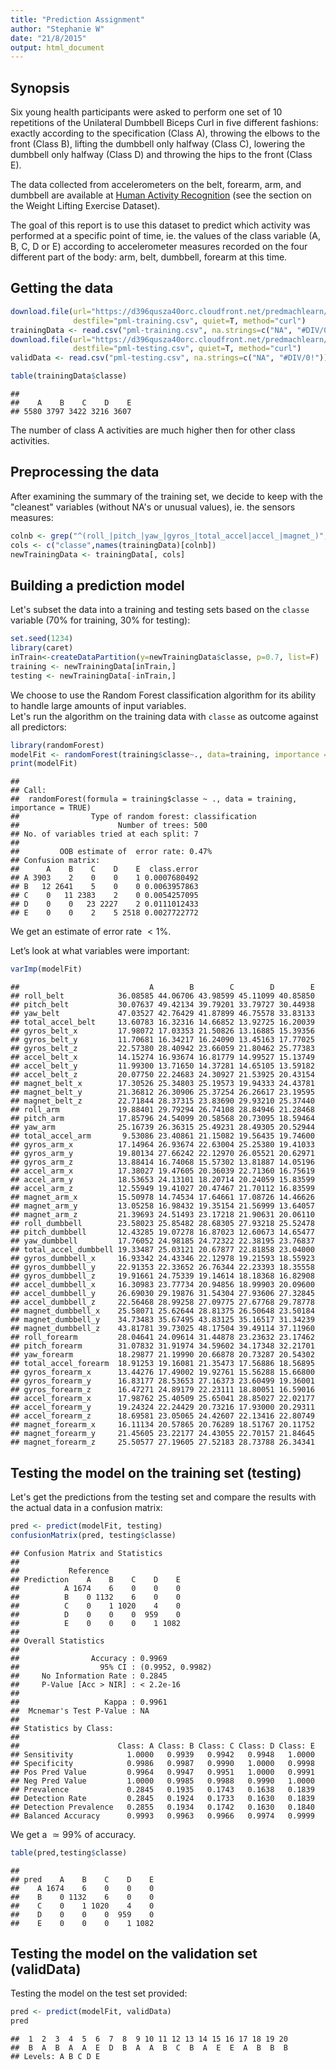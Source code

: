 ```yaml
---
title: "Prediction Assignment"
author: "Stephanie W"
date: "21/8/2015"
output: html_document
---
```




## Synopsis

Six young health participants were asked to perform one set of 10 repetitions of the Unilateral Dumbbell Biceps Curl in five different fashions: exactly according to the specification (Class A), throwing the elbows to the front (Class B), lifting the dumbbell only halfway (Class C), lowering the dumbbell only halfway (Class D) and throwing the hips to the front (Class E).

The data collected from accelerometers on the belt, forearm, arm, and dumbbell are available at [Human Activity Recognition](http://groupware.les.inf.puc-rio.br/har) (see the section on the Weight Lifting Exercise Dataset).

The goal of this report is to use this dataset to predict which activity was performed at a specific point of time, ie. the values of the class variable (A, B, C, D or E) according to accelerometer measures recorded on the four different part of the body: arm, belt, dumbbell, forearm at this time.

## Getting the data


```r
download.file(url="https://d396qusza40orc.cloudfront.net/predmachlearn/pml-training.csv",
              destfile="pml-training.csv", quiet=T, method="curl")
trainingData <- read.csv("pml-training.csv", na.strings=c("NA", "#DIV/0!"))
download.file(url="https://d396qusza40orc.cloudfront.net/predmachlearn/pml-testing.csv",
              destfile="pml-testing.csv", quiet=T, method="curl")
validData <- read.csv("pml-testing.csv", na.strings=c("NA", "#DIV/0!"))
```



```r
table(trainingData$classe)
```

```
## 
##    A    B    C    D    E 
## 5580 3797 3422 3216 3607
```

The number of class A activities are much higher then for other class activities.

## Preprocessing the data

After examining the summary of the training set, we decide to keep with the "cleanest" variables (without NA's or unusual values), ie. the sensors measures:

```r
colnb <- grep("^(roll_|pitch_|yaw_|gyros_|total_accel|accel_|magnet_)", names(trainingData))
cols <- c("classe",names(trainingData)[colnb])
newTrainingData <- trainingData[, cols]
```

## Building a prediction model

Let's subset the data into a training and testing sets based on the `classe` variable (70% for training, 30% for testing):

```r
set.seed(1234)
library(caret)
inTrain<-createDataPartition(y=newTrainingData$classe, p=0.7, list=F)
training <- newTrainingData[inTrain,]
testing <- newTrainingData[-inTrain,]
```

We choose to use the Random Forest classification algorithm for its ability to handle large amounts of input variables.  
Let's run the algorithm on the training data with `classe` as outcome against all predictors:

```r
library(randomForest)
modelFit <- randomForest(training$classe~., data=training, importance = TRUE)
print(modelFit)
```

```
## 
## Call:
##  randomForest(formula = training$classe ~ ., data = training,      importance = TRUE) 
##                Type of random forest: classification
##                      Number of trees: 500
## No. of variables tried at each split: 7
## 
##         OOB estimate of  error rate: 0.47%
## Confusion matrix:
##      A    B    C    D    E  class.error
## A 3903    2    0    0    1 0.0007680492
## B   12 2641    5    0    0 0.0063957863
## C    0   11 2383    2    0 0.0054257095
## D    0    0   23 2227    2 0.0111012433
## E    0    0    2    5 2518 0.0027722772
```

We get an estimate of error rate $< 1\%$.

Let’s look at what variables were important:

```r
varImp(modelFit)
```

```
##                             A        B        C        D        E
## roll_belt            36.08585 44.06706 43.98599 45.11099 40.85850
## pitch_belt           30.07637 49.42134 39.79201 33.79727 30.44938
## yaw_belt             47.03527 42.76429 41.87899 46.75578 33.83133
## total_accel_belt     13.60783 16.32316 14.66852 13.92725 16.20039
## gyros_belt_x         17.98072 17.03353 21.50826 13.16885 15.39356
## gyros_belt_y         11.70681 16.34217 16.24090 13.45163 17.77025
## gyros_belt_z         22.57380 28.40942 23.66059 21.80462 25.77383
## accel_belt_x         14.15274 16.93674 16.81779 14.99527 15.13749
## accel_belt_y         11.99300 13.71650 14.37281 14.65105 13.59182
## accel_belt_z         20.07750 22.24683 24.30927 21.53925 20.43154
## magnet_belt_x        17.30526 25.34803 25.19573 19.94333 24.43781
## magnet_belt_y        21.36812 26.30906 25.37254 26.26617 23.19595
## magnet_belt_z        22.71844 28.37315 23.83690 29.93210 25.37440
## roll_arm             19.88401 29.79294 26.74108 28.84946 21.28468
## pitch_arm            17.85796 24.54099 20.58568 20.73095 18.59464
## yaw_arm              25.16739 26.36315 25.49231 28.49305 20.52944
## total_accel_arm       9.53086 23.40861 21.15082 19.56435 19.74600
## gyros_arm_x          17.14964 26.93674 22.63004 25.25380 19.41033
## gyros_arm_y          19.80134 27.66242 22.12970 26.05521 20.62971
## gyros_arm_z          13.88414 16.74068 15.57302 13.81887 14.05196
## accel_arm_x          17.38027 19.47605 20.36039 22.71360 16.75619
## accel_arm_y          18.53653 24.13101 18.20714 20.24059 15.83599
## accel_arm_z          12.55949 19.41027 20.47467 21.70112 16.83599
## magnet_arm_x         15.50978 14.74534 17.64661 17.08726 14.46626
## magnet_arm_y         13.05258 16.98432 19.35154 21.56999 13.64057
## magnet_arm_z         21.39693 24.51493 23.17218 21.90631 20.06110
## roll_dumbbell        23.58023 25.85482 28.68305 27.93218 25.52478
## pitch_dumbbell       12.43285 19.07278 16.87023 12.60673 14.65477
## yaw_dumbbell         17.76052 24.98185 24.72322 22.38195 23.76837
## total_accel_dumbbell 19.33487 25.03121 20.67877 22.81858 23.04000
## gyros_dumbbell_x     16.93342 24.43346 22.12978 19.21593 18.55923
## gyros_dumbbell_y     22.91353 22.33652 26.76344 22.23393 18.35558
## gyros_dumbbell_z     19.91661 24.75339 19.14614 18.18368 16.82908
## accel_dumbbell_x     16.30983 23.77734 20.94856 18.99903 20.09600
## accel_dumbbell_y     26.69030 29.19876 31.54304 27.93606 27.32845
## accel_dumbbell_z     22.56468 28.99258 27.09775 27.67768 29.78778
## magnet_dumbbell_x    25.58071 25.62644 28.81375 26.50648 23.50184
## magnet_dumbbell_y    34.73483 35.67495 43.83125 35.16517 31.34239
## magnet_dumbbell_z    43.81781 39.73025 48.17504 39.49114 37.11960
## roll_forearm         28.04641 24.09614 31.44878 23.23632 23.17462
## pitch_forearm        31.07832 31.91974 34.59602 34.17348 32.21701
## yaw_forearm          18.29877 21.19990 20.66878 20.73287 20.54302
## total_accel_forearm  18.91253 19.16081 21.35473 17.56886 18.56895
## gyros_forearm_x      13.44276 17.49002 19.92761 15.56288 15.66800
## gyros_forearm_y      16.83177 28.53653 27.16373 23.60499 19.36001
## gyros_forearm_z      16.47271 24.89179 22.23111 18.80051 16.59016
## accel_forearm_x      17.98762 25.40509 25.65041 28.85027 22.02177
## accel_forearm_y      19.24324 22.24429 20.73216 17.93000 20.29311
## accel_forearm_z      18.69581 23.05065 24.42607 22.13416 22.80749
## magnet_forearm_x     16.11134 20.57865 20.76289 18.51767 20.11752
## magnet_forearm_y     21.45605 23.22177 24.43055 22.70157 21.84645
## magnet_forearm_z     25.50577 27.19605 27.52183 28.73788 26.34341
```

## Testing the model on the training set (testing)

Let's get the predictions from the testing set and compare the results with the actual data in a confusion matrix:

```r
pred <- predict(modelFit, testing)
confusionMatrix(pred, testing$classe)
```

```
## Confusion Matrix and Statistics
## 
##           Reference
## Prediction    A    B    C    D    E
##          A 1674    6    0    0    0
##          B    0 1132    6    0    0
##          C    0    1 1020    4    0
##          D    0    0    0  959    0
##          E    0    0    0    1 1082
## 
## Overall Statistics
##                                           
##                Accuracy : 0.9969          
##                  95% CI : (0.9952, 0.9982)
##     No Information Rate : 0.2845          
##     P-Value [Acc > NIR] : < 2.2e-16       
##                                           
##                   Kappa : 0.9961          
##  Mcnemar's Test P-Value : NA              
## 
## Statistics by Class:
## 
##                      Class: A Class: B Class: C Class: D Class: E
## Sensitivity            1.0000   0.9939   0.9942   0.9948   1.0000
## Specificity            0.9986   0.9987   0.9990   1.0000   0.9998
## Pos Pred Value         0.9964   0.9947   0.9951   1.0000   0.9991
## Neg Pred Value         1.0000   0.9985   0.9988   0.9990   1.0000
## Prevalence             0.2845   0.1935   0.1743   0.1638   0.1839
## Detection Rate         0.2845   0.1924   0.1733   0.1630   0.1839
## Detection Prevalence   0.2855   0.1934   0.1742   0.1630   0.1840
## Balanced Accuracy      0.9993   0.9963   0.9966   0.9974   0.9999
```

We get a $\simeq 99\%$ of accuracy.


```r
table(pred,testing$classe)
```

```
##     
## pred    A    B    C    D    E
##    A 1674    6    0    0    0
##    B    0 1132    6    0    0
##    C    0    1 1020    4    0
##    D    0    0    0  959    0
##    E    0    0    0    1 1082
```

## Testing the model on the validation set (validData)

Testing the model on the test set provided:

```r
pred <- predict(modelFit, validData)
pred
```

```
##  1  2  3  4  5  6  7  8  9 10 11 12 13 14 15 16 17 18 19 20 
##  B  A  B  A  A  E  D  B  A  A  B  C  B  A  E  E  A  B  B  B 
## Levels: A B C D E
```
